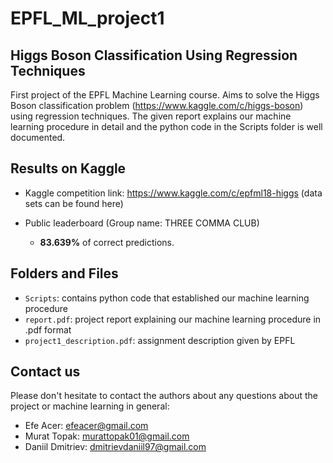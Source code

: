 # EPFL_ML_project1 

## Higgs Boson Classification Using Regression Techniques

First project of the EPFL Machine Learning course. Aims to solve the Higgs Boson classification 
problem (https://www.kaggle.com/c/higgs-boson) using regression techniques. The given report 
explains our machine learning procedure in detail and the python code in the Scripts folder is 
well documented.

## Results on Kaggle

* Kaggle competition link: https://www.kaggle.com/c/epfml18-higgs (data sets can be found here)

* Public leaderboard (Group name: THREE COMMA CLUB)
  - **83.639%** of correct predictions.

## Folders and Files

- `Scripts`: contains python code that established our machine learning procedure
- `report.pdf`: project report explaining our machine learning procedure in .pdf format
- `project1_description.pdf`: assignment description given by EPFL


## Contact us

Please don't hesitate to contact the authors about any questions about the project or 
machine learning in general:
- Efe Acer: efeacer@gmail.com
- Murat Topak: murattopak01@gmail.com
- Daniil Dmitriev: dmitrievdaniil97@gmail.com
